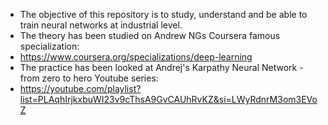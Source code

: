 - The objective of this repository is to study, understand and be able to train neural networks at industrial level.
- The theory has been studied on Andrew NGs Coursera famous specialization:
- https://www.coursera.org/specializations/deep-learning
- The practice has been looked at Andrej's Karpathy Neural Network - from zero to hero Youtube series:
- https://youtube.com/playlist?list=PLAqhIrjkxbuWI23v9cThsA9GvCAUhRvKZ&si=LWyRdnrM3om3EVoZ
